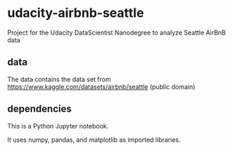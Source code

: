 # udacity-airbnb-seattle
Project for the Udacity DataScientist Nanodegree to analyze Seattle AirBnB data

## data
The data contains the data set from https://www.kaggle.com/datasets/airbnb/seattle (public domain)

## dependencies
This is a Python Jupyter notebook.

It uses numpy, pandas, and matplotlib as imported libraries.
